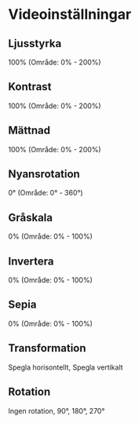 # Videoinställningar

## Ljusstyrka

100% (Område: 0% - 200%)

## Kontrast

100% (Område: 0% - 200%)

## Mättnad

100% (Område: 0% - 200%)

## Nyansrotation

0° (Område: 0° - 360°)

## Gråskala

0% (Område: 0% - 100%)

## Invertera

0% (Område: 0% - 100%)

## Sepia

0% (Område: 0% - 100%)

## Transformation

Spegla horisontellt, Spegla vertikalt

## Rotation

Ingen rotation, 90°, 180°, 270°
